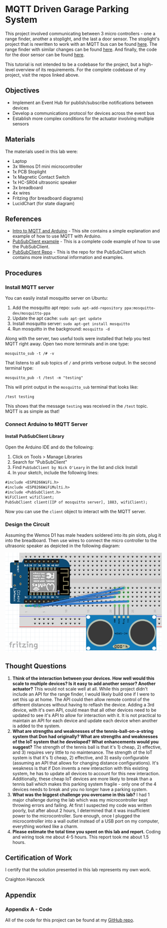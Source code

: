 # MQTT Driven Garage Parking System
This project involved communicating between 3 micro controllers - one a range finder, another a stoplight, and the last a door sensor.  The stoplight's project that is rewritten to work with an MQTT bus can be found [here](https://github.com/CraightonH/wemos-mqtt-stoplight).  The range finder with similar changes can be found [here](https://github.com/CraightonH/wemos-mqtt-range-finder).  And finally, the code for the door sensor can be found [here](https://github.com/CraightonH/wemos-mqtt-door-sensor).

This tutorial is not intended to be a codebase for the project, but a high-level overview of its requirements.  For the complete codebase of my project, visit the repos linked above.

## Objectives
* Implement an Event Hub for publish/subscribe notifications between devices
* Develop a communications protocol for devices across the event bus
* Establish more complex conditions for the actuator involving multiple sensors 

## Materials
The materials used in this lab were:
* Laptop
* 3x Wemos D1 mini microcontroller
* 1x PCB Stoplight
* 1x Magnetic Contact Switch
* 1x HC-SR04 ultrasonic speaker
* 3x breadboard
* 4x wires
* Fritzing (for breadboard diagrams)
* LucidChart (for state diagram)

## References
* [Intro to MQTT and Arduino](https://m2mio.tumblr.com/post/30048662088/a-simple-example-arduino-mqtt-m2mio) - This site contains a simple explanation and example of how to use MQTT with Arduino.  
* [PubSubClient example](https://gist.github.com/igrr/7f7e7973366fc01d6393) - This is a complete code example of how to use the PubSubClient.
* [PubSubClient Repo](https://github.com/knolleary/pubsubclient/blob/master/examples/mqtt_esp8266/mqtt_esp8266.ino) - This is the repo for the PubSubClient which contains more instructional information and examples.

## Procedures
### Install MQTT server
You can easily install mosquitto server on Ubuntu:
1. Add the mosquitto apt repo:
`sudo apt-add-repository ppa:mosquitto-dev/mosquitto-ppa`
2. Update the apt cache:
`sudo apt-get update`
3. Install mosquitto server:
`sudo apt-get install mosquitto`
4. Run mosquitto in the background:
`mosquitto -d`

Along with the server, two useful tools were installed that help you test MQTT right away.  Open two more terminals and in one type:
```
mosquitto_sub -t /# -v
```
That listens to all sub topics of `/` and prints verbose output.  In the second terminal type:
```
mosquitto_pub -t /test -m "testing"
```
This will print output in the `mosquitto_sub` terminal that looks like:
```
/test testing
```
This shows that the message `testing` was received in the `/test` topic.  MQTT is as simple as that!

### Connect Arduino to MQTT Server
#### Install PubSubClient Library
Open the Arduino IDE and do the following:
1. Click on Tools > Manage Libraries
2. Search for "PubSubClient"
3. Find `PubSubClient by Nick O'Leary` in the list and click Install
4. In your sketch, include the following lines:
```
#include <ESP8266WiFi.h>
#include <ESP8266WiFiMulti.h>
#include <PubSubClient.h>
WiFiClient wifiClient;
PubSubClient client([IP of mosquitto server], 1883, wifiClient);
```
Now you can use the `client` object to interact with the MQTT server.

#### 
### Design the Circuit
Assuming the Wemos D1 has male headers soldered into its pin slots, plug it into the breadboard.  Then use wires to connect the micro controller to the ultrasonic speaker as depicted in the following diagram:

![Breadboard Wiring](https://github.com/CraightonH/school-blog/blob/master/RangeFinderDiagram.png?raw=true)

## Thought Questions
1.	**Think of the interaction between your devices. How well would this scale to multiple devices? Is it easy to add another sensor? Another actuator?**
This would not scale well at all.  While this project didn't include an API for the range finder, I would likely build one if I were to set this up at home.  The API could then allow remote control of the different distances without having to reflash the device.  Adding a 3rd device, with it's own API, could mean that all other devices need to be updated to see it's API to allow for interaction with it.  It is not practical to maintain an API for each device and update each device when another is added to the system.
2.	**What are strengths and weaknesses of the tennis-ball-on-a-string system that Don had originally? What are strengths and weaknesses of the IoT system that he developed? What enhancements would you suggest?** 
The strength of the tennis ball is that it's 1) cheap, 2) effective, and 3) requires very little to no maintenance.  The strength of the IoT system is that it's 1) cheap, 2) effective, and 3) easily configurable (assuming an API that allows for changing distance configurations).  It's weakness is that if Don invents a new interaction with this existing system, he has to update all devices to account for this new interaction.  Additionally, these cheap IoT devices are more likely to break than a tennis ball which makes this parking system fragile - only one of the 4 devices needs to break and you no longer have a parking system.  
3.	**What was the biggest challenge you overcame in this lab?**
I had 1 major challenge during the lab which was my microcontroller kept throwing errors and failing.  At first I suspected my code was written poorly, but after about 2 hours, I determined that it was insufficient power to the microcontroller.  Sure enough, once I plugged the microcontroller into a wall outlet instead of a USB port on my computer, everything worked like a charm.
5.	**Please estimate the total time you spent on this lab and report.**
Coding and wiring took me about 4-5 hours. This report took me about 1.5 hours.

## Certification of Work
I certify that the solution presented in this lab represents my own work.

Craighton Hancock

## Appendix
### Appendix A - Code
All of the code for this project can be found at my [GitHub repo](https://github.com/CraightonH/wemos-range-finder).